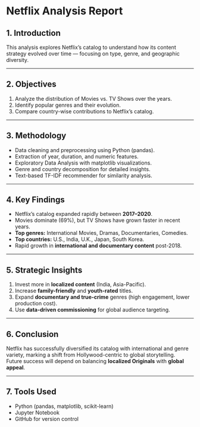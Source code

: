 # Netflix Analysis Report

## 1. Introduction
This analysis explores Netflix’s catalog to understand how its content strategy evolved over time — focusing on type, genre, and geographic diversity.

---

## 2. Objectives
1. Analyze the distribution of Movies vs. TV Shows over the years.  
2. Identify popular genres and their evolution.  
3. Compare country-wise contributions to Netflix’s catalog.

---

## 3. Methodology
- Data cleaning and preprocessing using Python (pandas).  
- Extraction of year, duration, and numeric features.  
- Exploratory Data Analysis with matplotlib visualizations.  
- Genre and country decomposition for detailed insights.  
- Text-based TF-IDF recommender for similarity analysis.

---

## 4. Key Findings
- Netflix’s catalog expanded rapidly between **2017–2020**.  
- Movies dominate (69%), but TV Shows have grown faster in recent years.  
- **Top genres:** International Movies, Dramas, Documentaries, Comedies.  
- **Top countries:** U.S., India, U.K., Japan, South Korea.  
- Rapid growth in **international and documentary content** post-2018.

---

## 5. Strategic Insights
1. Invest more in **localized content** (India, Asia-Pacific).  
2. Increase **family-friendly** and **youth-rated** titles.  
3. Expand **documentary and true-crime** genres (high engagement, lower production cost).  
4. Use **data-driven commissioning** for global audience targeting.

---

## 6. Conclusion
Netflix has successfully diversified its catalog with international and genre variety, marking a shift from Hollywood-centric to global storytelling.  
Future success will depend on balancing **localized Originals** with **global appeal**.

---

## 7. Tools Used
- Python (pandas, matplotlib, scikit-learn)  
- Jupyter Notebook  
- GitHub for version control
